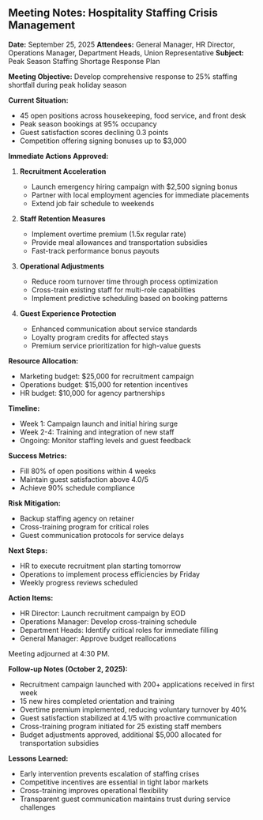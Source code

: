 ## Meeting Notes: Hospitality Staffing Crisis Management

**Date:** September 25, 2025
**Attendees:** General Manager, HR Director, Operations Manager, Department Heads, Union Representative
**Subject:** Peak Season Staffing Shortage Response Plan

**Meeting Objective:** Develop comprehensive response to 25% staffing shortfall during peak holiday season

**Current Situation:**
- 45 open positions across housekeeping, food service, and front desk
- Peak season bookings at 95% occupancy
- Guest satisfaction scores declining 0.3 points
- Competition offering signing bonuses up to $3,000

**Immediate Actions Approved:**
1. **Recruitment Acceleration**
   - Launch emergency hiring campaign with $2,500 signing bonus
   - Partner with local employment agencies for immediate placements
   - Extend job fair schedule to weekends

2. **Staff Retention Measures**
   - Implement overtime premium (1.5x regular rate)
   - Provide meal allowances and transportation subsidies
   - Fast-track performance bonus payouts

3. **Operational Adjustments**
   - Reduce room turnover time through process optimization
   - Cross-train existing staff for multi-role capabilities
   - Implement predictive scheduling based on booking patterns

4. **Guest Experience Protection**
   - Enhanced communication about service standards
   - Loyalty program credits for affected stays
   - Premium service prioritization for high-value guests

**Resource Allocation:**
- Marketing budget: $25,000 for recruitment campaign
- Operations budget: $15,000 for retention incentives
- HR budget: $10,000 for agency partnerships

**Timeline:**
- Week 1: Campaign launch and initial hiring surge
- Week 2-4: Training and integration of new staff
- Ongoing: Monitor staffing levels and guest feedback

**Success Metrics:**
- Fill 80% of open positions within 4 weeks
- Maintain guest satisfaction above 4.0/5
- Achieve 90% schedule compliance

**Risk Mitigation:**
- Backup staffing agency on retainer
- Cross-training program for critical roles
- Guest communication protocols for service delays

**Next Steps:**
- HR to execute recruitment plan starting tomorrow
- Operations to implement process efficiencies by Friday
- Weekly progress reviews scheduled

**Action Items:**
- HR Director: Launch recruitment campaign by EOD
- Operations Manager: Develop cross-training schedule
- Department Heads: Identify critical roles for immediate filling
- General Manager: Approve budget reallocations

Meeting adjourned at 4:30 PM.

**Follow-up Notes (October 2, 2025):**
- Recruitment campaign launched with 200+ applications received in first week
- 15 new hires completed orientation and training
- Overtime premium implemented, reducing voluntary turnover by 40%
- Guest satisfaction stabilized at 4.1/5 with proactive communication
- Cross-training program initiated for 25 existing staff members
- Budget adjustments approved, additional $5,000 allocated for transportation subsidies

**Lessons Learned:**
- Early intervention prevents escalation of staffing crises
- Competitive incentives are essential in tight labor markets
- Cross-training improves operational flexibility
- Transparent guest communication maintains trust during service challenges
